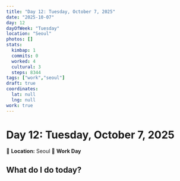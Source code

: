 ```yaml
---
title: "Day 12: Tuesday, October 7, 2025"
date: "2025-10-07"
day: 12
dayOfWeek: "Tuesday"
location: "Seoul"
photos: []
stats:
  kimbap: 1
  commits: 0
  worked: 4
  cultural: 3
  steps: 8344
tags: ["work","seoul"]
draft: true
coordinates:
  lat: null
  lng: null
work: true
---
```

# Day 12: Tuesday, October 7, 2025

📍 **Location:** Seoul
💼 **Work Day**

## What do I do today?


